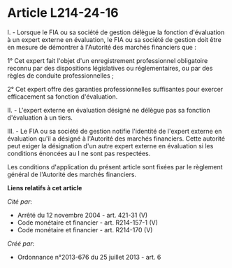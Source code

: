# Article L214-24-16

I. - Lorsque le FIA ou sa société de gestion délègue la fonction d'évaluation à un expert externe en évaluation, le FIA ou sa
société de gestion doit être en mesure de démontrer à l'Autorité des marchés financiers que : 

1° Cet expert fait l'objet d'un enregistrement professionnel obligatoire reconnu par des dispositions législatives ou
réglementaires, ou par des règles de conduite professionnelles ; 

2° Cet expert offre des garanties professionnelles suffisantes pour exercer efficacement sa fonction d'évaluation. 

II. - L'expert externe en évaluation désigné ne délègue pas sa fonction d'évaluation à un tiers. 

III. - Le FIA ou sa société de gestion notifie l'identité de l'expert externe en évaluation qu'il a désigné à l'Autorité des
marchés financiers. Cette autorité peut exiger la désignation d'un autre expert externe en évaluation si les conditions
énoncées au I ne sont pas respectées. 

Les conditions d'application du présent article sont fixées par le règlement général de l'Autorité des marchés financiers.

**Liens relatifs à cet article**

_Cité par_:

  - Arrêté du 12 novembre 2004 - art. 421-31 (V)
  - Code monétaire et financier - art. R214-157-1 (V)
  - Code monétaire et financier - art. R214-170 (V)

_Créé par_:

  - Ordonnance n°2013-676 du 25 juillet 2013 - art. 6
